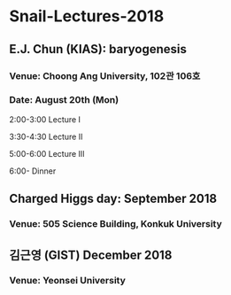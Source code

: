 # Snail-Lectures-2018

## E.J. Chun (KIAS): baryogenesis

### Venue: Choong Ang University, 102관 106호
### Date: August 20th (Mon)

2:00-3:00 Lecture I

3:30-4:30 Lecture II

5:00-6:00 Lecture III
 
6:00-     Dinner

## Charged Higgs day: September 2018

### Venue: 505 Science Building, Konkuk University

## 김근영 (GIST) December 2018

### Venue: Yeonsei University
